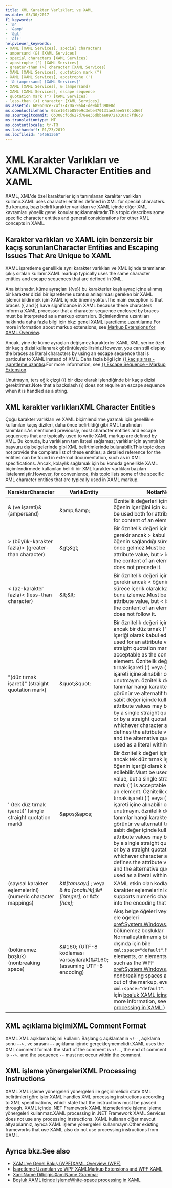 ```yaml
---
title: XML Karakter Varlıkları ve XAML
ms.date: 03/30/2017
f1_keywords:
- '&'
- '&amp'
- '&gt'
- '&lt'
helpviewer_keywords:
- XAML [XAML Services], special characters
- ampersand (&) [XAML Services]
- special characters [XAML Services]
- apostrophe (') [XAML Services]
- greater-than (>) character [XAML Services]
- XAML [XAML Services], quotation mark (")
- XAML [XAML Services], apostrophe (')
- '& (ampersand) [XAML Services]'
- XAML [XAML Services], & (ampersand)
- XAML [XAML Services], escape sequence
- quotation mark (") [XAML Services]
- less-than (<) character [XAML Services]
ms.assetid: 6896d0ce-74f7-420a-9ab4-de9bbf390e8d
ms.openlocfilehash: 03ce1645b859e9c3ebe470131ae2aee578cb366f
ms.sourcegitcommit: 6b308cf6d627d78ee36dbbae8972a310ac7fd6c8
ms.translationtype: MT
ms.contentlocale: tr-TR
ms.lasthandoff: 01/23/2019
ms.locfileid: "54661366"
---
```

# <a name="xml-character-entities-and-xaml"></a><span data-ttu-id="e865d-102">XML Karakter Varlıkları ve XAML</span><span class="sxs-lookup"><span data-stu-id="e865d-102">XML Character Entities and XAML</span></span>
<span data-ttu-id="e865d-103">XAML, XML'de özel karakterler için tanımlanan karakter varlıkları kullanır.</span><span class="sxs-lookup"><span data-stu-id="e865d-103">XAML uses character entities defined in XML for special characters.</span></span> <span data-ttu-id="e865d-104">Bu konuda, bazı belirli karakter varlıkları ve XAML içinde diğer XML kavramları yönelik genel konular açıklanmaktadır.</span><span class="sxs-lookup"><span data-stu-id="e865d-104">This topic describes some specific character entities and general considerations for other XML concepts in XAML.</span></span>  
  
<a name="character_entities_and_escaping_issues_that_are_unique_to_xaml"></a>   
## <a name="character-entities-and-escaping-issues-that-are-unique-to-xaml"></a><span data-ttu-id="e865d-105">Karakter varlıkları ve XAML için benzersiz bir kaçış sorunları</span><span class="sxs-lookup"><span data-stu-id="e865d-105">Character Entities and Escaping Issues That Are Unique to XAML</span></span>  
 <span data-ttu-id="e865d-106">XAML işaretleme genellikle aynı karakter varlıkları ve XML içinde tanımlanan çıkış sıraları kullanır.</span><span class="sxs-lookup"><span data-stu-id="e865d-106">XAML markup typically uses the same character entities and escape sequences that are defined in XML.</span></span>  
  
 <span data-ttu-id="e865d-107">Ana istisnadır, küme ayraçları ({ve}) bu karakterler kaşlı ayraç içine alınmış bir karakter dizisi bir işaretleme uzantısı anlaşılması gereken bir XAML işlemci bildirmek için XAML içinde önemi yoktur.</span><span class="sxs-lookup"><span data-stu-id="e865d-107">The main exception is that braces ({ and }) have significance in XAML because these characters inform a XAML processor that a character sequence enclosed by braces must be interpreted as a markup extension.</span></span> <span data-ttu-id="e865d-108">Biçimlendirme uzantıları hakkında daha fazla bilgi için bkz: [genel XAML işaretleme uzantılarına](../../../docs/framework/xaml-services/markup-extensions-for-xaml-overview.md).</span><span class="sxs-lookup"><span data-stu-id="e865d-108">For more information about markup extensions, see [Markup Extensions for XAML Overview](../../../docs/framework/xaml-services/markup-extensions-for-xaml-overview.md).</span></span>  
  
 <span data-ttu-id="e865d-109">Ancak, yine de küme ayraçları değişmez karakterler XAML XML yerine özel bir kaçış dizisi kullanarak görüntüleyebilirsiniz.</span><span class="sxs-lookup"><span data-stu-id="e865d-109">However, you can still display the braces as literal characters by using an escape sequence that is particular to XAML instead of XML.</span></span> <span data-ttu-id="e865d-110">Daha fazla bilgi için [ {} kaçış sırası - işaretleme uzantısı](escape-sequence-markup-extension.md).</span><span class="sxs-lookup"><span data-stu-id="e865d-110">For more information, see [{} Escape Sequence - Markup Extension](escape-sequence-markup-extension.md).</span></span>  
  
 <span data-ttu-id="e865d-111">Unutmayın, ters eğik çizgi (\\) bir dize olarak işlendiğinde bir kaçış dizisi gerektirmez.</span><span class="sxs-lookup"><span data-stu-id="e865d-111">Note that a backslash (\\) does not require an escape sequence when it is handled as a string.</span></span>  
  
<a name="xml_character_entities"></a>   
## <a name="xml-character-entities"></a><span data-ttu-id="e865d-112">XML karakter varlıkları</span><span class="sxs-lookup"><span data-stu-id="e865d-112">XML Character Entities</span></span>  
 <span data-ttu-id="e865d-113">Çoğu karakter varlıkları ve XAML biçimlendirme yazmak için genellikle kullanılan kaçış dizileri, daha önce belirtildiği gibi XML tarafından tanımlanır.</span><span class="sxs-lookup"><span data-stu-id="e865d-113">As mentioned previously, most character entities and escape sequences that are typically used to write XAML markup are defined by XML.</span></span> <span data-ttu-id="e865d-114">Bu konuda, bu varlıkların tam listesi sağlamaz; varlıklar için ayrıntılı bir başvuru dış belgelerinde gibi XML belirtimlerinde bulunabilir.</span><span class="sxs-lookup"><span data-stu-id="e865d-114">This topic does not provide the complete list of these entities; a detailed reference for the entities can be found in external documentation, such as in XML specifications.</span></span> <span data-ttu-id="e865d-115">Ancak, kolaylık sağlamak için bu konuda genellikle XAML biçimlendirmede kullanılan belirli bir XML karakter varlıkları bazıları listelenmiştir.</span><span class="sxs-lookup"><span data-stu-id="e865d-115">However, for convenience, this topic lists some of the specific XML character entities that are typically used in XAML markup.</span></span>  
  
|<span data-ttu-id="e865d-116">Karakter</span><span class="sxs-lookup"><span data-stu-id="e865d-116">Character</span></span>|<span data-ttu-id="e865d-117">Varlık</span><span class="sxs-lookup"><span data-stu-id="e865d-117">Entity</span></span>|<span data-ttu-id="e865d-118">Notlar</span><span class="sxs-lookup"><span data-stu-id="e865d-118">Notes</span></span>|  
|---------------|------------|-----------|  
|<span data-ttu-id="e865d-119">& (ve işareti)</span><span class="sxs-lookup"><span data-stu-id="e865d-119">& (ampersand)</span></span>|<span data-ttu-id="e865d-120">\&amp;</span><span class="sxs-lookup"><span data-stu-id="e865d-120">\&amp;</span></span>|<span data-ttu-id="e865d-121">Öznitelik değerleri için hem de bir öğenin içeriğini için kullanılmalıdır.</span><span class="sxs-lookup"><span data-stu-id="e865d-121">Must be used both for attribute values and for content of an element.</span></span>|  
|<span data-ttu-id="e865d-122">> (büyük-karakter fazla)</span><span class="sxs-lookup"><span data-stu-id="e865d-122">> (greater-than character)</span></span>|<span data-ttu-id="e865d-123">\&gt;</span><span class="sxs-lookup"><span data-stu-id="e865d-123">\&gt;</span></span>|<span data-ttu-id="e865d-124">Bir öznitelik değeri için kullanılması gerekir ancak > kabul edilebilir bir öğenin sağlandığı sürece içerik olarak < önce gelmez.</span><span class="sxs-lookup"><span data-stu-id="e865d-124">Must be used for an attribute value, but > is acceptable as the content of an element as long as < does not precede it.</span></span>|  
|<span data-ttu-id="e865d-125">< (az-karakter fazla)</span><span class="sxs-lookup"><span data-stu-id="e865d-125">< (less-than character)</span></span>|<span data-ttu-id="e865d-126">\&lt;</span><span class="sxs-lookup"><span data-stu-id="e865d-126">\&lt;</span></span>|<span data-ttu-id="e865d-127">Bir öznitelik değeri için kullanılması gerekir ancak \< öğenin sağlandığı sürece içerik olarak kabul edilebilir > bunu izlemez.</span><span class="sxs-lookup"><span data-stu-id="e865d-127">Must be used for an attribute value, but \< is acceptable as the content of an element as long as > does not follow it.</span></span>|  
|<span data-ttu-id="e865d-128">"(düz tırnak işareti)</span><span class="sxs-lookup"><span data-stu-id="e865d-128">" (straight quotation mark)</span></span>|<span data-ttu-id="e865d-129">\&quot;</span><span class="sxs-lookup"><span data-stu-id="e865d-129">\&quot;</span></span>|<span data-ttu-id="e865d-130">Bir öznitelik değeri için kullanılmalıdır, ancak bir düz tırnak (") bir öğenin içeriği olarak kabul edilebilir.</span><span class="sxs-lookup"><span data-stu-id="e865d-130">Must be used for an attribute value, but a straight quotation mark (") is acceptable as the content of an element.</span></span> <span data-ttu-id="e865d-131">Öznitelik değerleri tek düz tırnak işareti (') veya (''); düz tırnak işareti içine alınabilir olduğunu unutmayın. öznitelik değeri muhafaza tanımlar hangi karakter ilk olarak görünür ve alternatif teklif sonra bir sabit değer içinde kullanılabilir.</span><span class="sxs-lookup"><span data-stu-id="e865d-131">Note that attribute values may be enclosed either by a single straight quotation mark (') or by a straight quotation mark ("); whichever character appears first defines the attribute value enclosure, and the alternative quote can then be used as a literal within the value.</span></span>|  
|<span data-ttu-id="e865d-132">' (tek düz tırnak işareti)</span><span class="sxs-lookup"><span data-stu-id="e865d-132">' (single straight quotation mark)</span></span>|<span data-ttu-id="e865d-133">\&apos;</span><span class="sxs-lookup"><span data-stu-id="e865d-133">\&apos;</span></span>|<span data-ttu-id="e865d-134">Bir öznitelik değeri için kullanılmalıdır, ancak tek düz tırnak işareti (') bir öğenin içeriği olarak kabul edilebilir.</span><span class="sxs-lookup"><span data-stu-id="e865d-134">Must be used for an attribute value, but a single straight quotation mark (') is acceptable as the content of an element.</span></span> <span data-ttu-id="e865d-135">Öznitelik değerleri tek düz tırnak işareti (') veya (''); düz tırnak işareti içine alınabilir olduğunu unutmayın. öznitelik değeri muhafaza tanımlar hangi karakter ilk olarak görünür ve alternatif teklif sonra bir sabit değer içinde kullanılabilir.</span><span class="sxs-lookup"><span data-stu-id="e865d-135">Note that attribute values may be enclosed either by a single straight quotation mark (') or by a straight quotation mark ("); whichever character appears first defines the attribute value enclosure, and the alternative quote can then be used as a literal within the value.</span></span>|  
|<span data-ttu-id="e865d-136">(sayısal karakter eşlemelerini)</span><span class="sxs-lookup"><span data-stu-id="e865d-136">(numeric character mappings)</span></span>|<span data-ttu-id="e865d-137">&#*[tamsayı]* ; veya & #x *[onaltılık]*;</span><span class="sxs-lookup"><span data-stu-id="e865d-137">&#*[integer]*; or &#x *[hex]*;</span></span>|<span data-ttu-id="e865d-138">XAML etkin olan kodlama içine sayısal karakter eşlemelerini destekler.</span><span class="sxs-lookup"><span data-stu-id="e865d-138">XAML supports numeric character mappings into the encoding that is active.</span></span>|  
|<span data-ttu-id="e865d-139">(bölünemez boşluk)</span><span class="sxs-lookup"><span data-stu-id="e865d-139">(nonbreaking space)</span></span>|<span data-ttu-id="e865d-140">&\#160; (UTF-8 kodlaması varsayılarak)</span><span class="sxs-lookup"><span data-stu-id="e865d-140">&\#160; (assuming UTF-8 encoding)</span></span>|<span data-ttu-id="e865d-141">Akış belge öğeleri veya metin WPF gibi ele öğeleri <xref:System.Windows.Controls.TextBox>, bölünemez boşluklar Normalleştirilmemiş biçimlendirme dışında için bile `xml:space="default"`.</span><span class="sxs-lookup"><span data-stu-id="e865d-141">For flow document elements, or elements that take text such as the WPF <xref:System.Windows.Controls.TextBox>, nonbreaking spaces are not normalized out of the markup, even for `xml:space="default"`.</span></span> <span data-ttu-id="e865d-142">(Daha fazla bilgi için [boşluk XAML içinde işleme](../../../docs/framework/xaml-services/whitespace-processing-in-xaml.md).)</span><span class="sxs-lookup"><span data-stu-id="e865d-142">(For more information, see [White-space processing in XAML](../../../docs/framework/xaml-services/whitespace-processing-in-xaml.md).)</span></span>|  
  
<a name="xml_comment_format"></a>   
## <a name="xml-comment-format"></a><span data-ttu-id="e865d-143">XML açıklama biçimi</span><span class="sxs-lookup"><span data-stu-id="e865d-143">XML Comment Format</span></span>  
 <span data-ttu-id="e865d-144">XAML XML açıklama biçimi kullanır: Başlangıç açıklamanın `<!--`, açıklama sonu `-->,` ve sırasını `--` açıklama içinde gerçekleşmemelidir.</span><span class="sxs-lookup"><span data-stu-id="e865d-144">XAML uses the XML comment format: the start of the comment is `<!--`, the end of comment is `-->,` and the sequence `--` must not occur within the comment.</span></span>  
  
<a name="xml_processing_instructions"></a>   
## <a name="xml-processing-instructions"></a><span data-ttu-id="e865d-145">XML işleme yönergeleri</span><span class="sxs-lookup"><span data-stu-id="e865d-145">XML Processing Instructions</span></span>  
 <span data-ttu-id="e865d-146">XAML XML işleme yönergeleri yönergeleri ile geçirilmelidir state XML belirtimleri göre işler.</span><span class="sxs-lookup"><span data-stu-id="e865d-146">XAML handles XML processing instructions according to XML specifications, which state that the instructions must be passed through.</span></span> <span data-ttu-id="e865d-147">XAML içinde .NET Framework XAML hizmetlerinde işleme işleme yönergeleri kullanmaz.</span><span class="sxs-lookup"><span data-stu-id="e865d-147">XAML processing in .NET Framework XAML Services  does not use any processing instructions.</span></span> <span data-ttu-id="e865d-148">XAML kullanan diğer mevcut altyapılarınız, ayrıca XAML işleme yönergeleri kullanmayın.</span><span class="sxs-lookup"><span data-stu-id="e865d-148">Other existing frameworks that use XAML also do not use processing instructions from XAML.</span></span>  
  
## <a name="see-also"></a><span data-ttu-id="e865d-149">Ayrıca bkz.</span><span class="sxs-lookup"><span data-stu-id="e865d-149">See also</span></span>
- [<span data-ttu-id="e865d-150">XAML'ye Genel Bakış (WPF)</span><span class="sxs-lookup"><span data-stu-id="e865d-150">XAML Overview (WPF)</span></span>](../../../docs/framework/wpf/advanced/xaml-overview-wpf.md)
- [<span data-ttu-id="e865d-151">İşaretleme Uzantıları ve WPF XAML</span><span class="sxs-lookup"><span data-stu-id="e865d-151">Markup Extensions and WPF XAML</span></span>](../../../docs/framework/wpf/advanced/markup-extensions-and-wpf-xaml.md)
- [<span data-ttu-id="e865d-152">XamlName Dilbilgisi</span><span class="sxs-lookup"><span data-stu-id="e865d-152">XamlName Grammar</span></span>](../../../docs/framework/xaml-services/xamlname-grammar.md)
- [<span data-ttu-id="e865d-153">Boşluk XAML içinde işleme</span><span class="sxs-lookup"><span data-stu-id="e865d-153">White-space processing in XAML</span></span>](../../../docs/framework/xaml-services/whitespace-processing-in-xaml.md)
